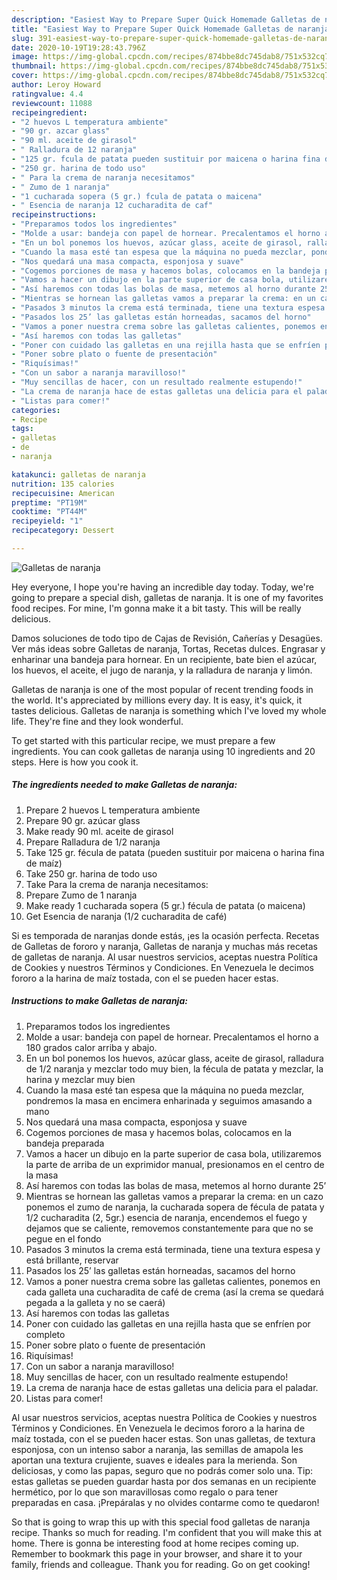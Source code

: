 ```yaml
---
description: "Easiest Way to Prepare Super Quick Homemade Galletas de naranja"
title: "Easiest Way to Prepare Super Quick Homemade Galletas de naranja"
slug: 391-easiest-way-to-prepare-super-quick-homemade-galletas-de-naranja
date: 2020-10-19T19:28:43.796Z
image: https://img-global.cpcdn.com/recipes/874bbe8dc745dab8/751x532cq70/galletas-de-naranja-foto-principal.jpg
thumbnail: https://img-global.cpcdn.com/recipes/874bbe8dc745dab8/751x532cq70/galletas-de-naranja-foto-principal.jpg
cover: https://img-global.cpcdn.com/recipes/874bbe8dc745dab8/751x532cq70/galletas-de-naranja-foto-principal.jpg
author: Leroy Howard
ratingvalue: 4.4
reviewcount: 11088
recipeingredient:
- "2 huevos L temperatura ambiente"
- "90 gr. azcar glass"
- "90 ml. aceite de girasol"
- " Ralladura de 12 naranja"
- "125 gr. fcula de patata pueden sustituir por maicena o harina fina de maz"
- "250 gr. harina de todo uso"
- " Para la crema de naranja necesitamos"
- " Zumo de 1 naranja"
- "1 cucharada sopera (5 gr.) fcula de patata o maicena"
- " Esencia de naranja 12 cucharadita de caf"
recipeinstructions:
- "Preparamos todos los ingredientes"
- "Molde a usar: bandeja con papel de hornear. Precalentamos el horno a 180 grados calor arriba y abajo."
- "En un bol ponemos los huevos, azúcar glass, aceite de girasol, ralladura de 1/2 naranja y mezclar todo muy bien, la fécula de patata y mezclar, la harina y mezclar muy bien"
- "Cuando la masa esté tan espesa que la máquina no pueda mezclar, pondremos la masa en encimera enharinada y seguimos amasando a mano"
- "Nos quedará una masa compacta, esponjosa y suave"
- "Cogemos porciones de masa y hacemos bolas, colocamos en la bandeja preparada"
- "Vamos a hacer un dibujo en la parte superior de casa bola, utilizaremos la parte de arriba de un exprimidor manual, presionamos en el centro de la masa"
- "Así haremos con todas las bolas de masa, metemos al horno durante 25’"
- "Mientras se hornean las galletas vamos a preparar la crema: en un cazo ponemos el zumo de naranja, la cucharada sopera de fécula de patata y 1/2 cucharadita (2, 5gr.) esencia de naranja, encendemos el fuego y dejamos que se caliente, removemos constantemente para que no se pegue en el fondo"
- "Pasados 3 minutos la crema está terminada, tiene una textura espesa y está brillante, reservar"
- "Pasados los 25’ las galletas están horneadas, sacamos del horno"
- "Vamos a poner nuestra crema sobre las galletas calientes, ponemos en cada galleta una cucharadita de café de crema (así la crema se quedará pegada a la galleta y no se caerá)"
- "Así haremos con todas las galletas"
- "Poner con cuidado las galletas en una rejilla hasta que se enfríen por completo"
- "Poner sobre plato o fuente de presentación"
- "Riquísimas!"
- "Con un sabor a naranja maravilloso!"
- "Muy sencillas de hacer, con un resultado realmente estupendo!"
- "La crema de naranja hace de estas galletas una delicia para el paladar."
- "Listas para comer!"
categories:
- Recipe
tags:
- galletas
- de
- naranja

katakunci: galletas de naranja 
nutrition: 135 calories
recipecuisine: American
preptime: "PT19M"
cooktime: "PT44M"
recipeyield: "1"
recipecategory: Dessert

---
```



![Galletas de naranja](https://img-global.cpcdn.com/recipes/874bbe8dc745dab8/751x532cq70/galletas-de-naranja-foto-principal.jpg)

Hey everyone, I hope you're having an incredible day today. Today, we're going to prepare a special dish, galletas de naranja. It is one of my favorites food recipes. For mine, I'm gonna make it a bit tasty. This will be really delicious.

Damos soluciones de todo tipo de Cajas de Revisión, Cañerías y Desagües. Ver más ideas sobre Galletas de naranja, Tortas, Recetas dulces. Engrasar y enharinar una bandeja para hornear. En un recipiente, bate bien el azúcar, los huevos, el aceite, el jugo de naranja, y la ralladura de naranja y limón.

Galletas de naranja is one of the most popular of recent trending foods in the world. It's appreciated by millions every day. It is easy, it's quick, it tastes delicious. Galletas de naranja is something which I've loved my whole life. They're fine and they look wonderful.


To get started with this particular recipe, we must prepare a few ingredients. You can cook galletas de naranja using 10 ingredients and 20 steps. Here is how you cook it.

<!--inarticleads1-->

##### The ingredients needed to make Galletas de naranja:

1. Prepare 2 huevos L temperatura ambiente
1. Prepare 90 gr. azúcar glass
1. Make ready 90 ml. aceite de girasol
1. Prepare  Ralladura de 1/2 naranja
1. Take 125 gr. fécula de patata (pueden sustituir por maicena o harina fina de maíz)
1. Take 250 gr. harina de todo uso
1. Take  Para la crema de naranja necesitamos:
1. Prepare  Zumo de 1 naranja
1. Make ready 1 cucharada sopera (5 gr.) fécula de patata (o maicena)
1. Get  Esencia de naranja (1/2 cucharadita de café)


Si es temporada de naranjas donde estás, ¡es la ocasión perfecta. Recetas de Galletas de fororo y naranja, Galletas de naranja y muchas más recetas de galletas de naranja. Al usar nuestros servicios, aceptas nuestra Política de Cookies y nuestros Términos y Condiciones. En Venezuela le decimos fororo a la harina de maíz tostada, con el se pueden hacer estas. 

<!--inarticleads2-->

##### Instructions to make Galletas de naranja:

1. Preparamos todos los ingredientes
1. Molde a usar: bandeja con papel de hornear. Precalentamos el horno a 180 grados calor arriba y abajo.
1. En un bol ponemos los huevos, azúcar glass, aceite de girasol, ralladura de 1/2 naranja y mezclar todo muy bien, la fécula de patata y mezclar, la harina y mezclar muy bien
1. Cuando la masa esté tan espesa que la máquina no pueda mezclar, pondremos la masa en encimera enharinada y seguimos amasando a mano
1. Nos quedará una masa compacta, esponjosa y suave
1. Cogemos porciones de masa y hacemos bolas, colocamos en la bandeja preparada
1. Vamos a hacer un dibujo en la parte superior de casa bola, utilizaremos la parte de arriba de un exprimidor manual, presionamos en el centro de la masa
1. Así haremos con todas las bolas de masa, metemos al horno durante 25’
1. Mientras se hornean las galletas vamos a preparar la crema: en un cazo ponemos el zumo de naranja, la cucharada sopera de fécula de patata y 1/2 cucharadita (2, 5gr.) esencia de naranja, encendemos el fuego y dejamos que se caliente, removemos constantemente para que no se pegue en el fondo
1. Pasados 3 minutos la crema está terminada, tiene una textura espesa y está brillante, reservar
1. Pasados los 25’ las galletas están horneadas, sacamos del horno
1. Vamos a poner nuestra crema sobre las galletas calientes, ponemos en cada galleta una cucharadita de café de crema (así la crema se quedará pegada a la galleta y no se caerá)
1. Así haremos con todas las galletas
1. Poner con cuidado las galletas en una rejilla hasta que se enfríen por completo
1. Poner sobre plato o fuente de presentación
1. Riquísimas!
1. Con un sabor a naranja maravilloso!
1. Muy sencillas de hacer, con un resultado realmente estupendo!
1. La crema de naranja hace de estas galletas una delicia para el paladar.
1. Listas para comer!


Al usar nuestros servicios, aceptas nuestra Política de Cookies y nuestros Términos y Condiciones. En Venezuela le decimos fororo a la harina de maíz tostada, con el se pueden hacer estas. Son unas galletas, de textura esponjosa, con un intenso sabor a naranja, las semillas de amapola les aportan una textura crujiente, suaves e ideales para la merienda. Son deliciosas, y como las papas, seguro que no podrás comer solo una. Tip: estas galletas se pueden guardar hasta por dos semanas en un recipiente hermético, por lo que son maravillosas como regalo o para tener preparadas en casa. ¡Prepáralas y no olvides contarme como te quedaron! 

So that is going to wrap this up with this special food galletas de naranja recipe. Thanks so much for reading. I'm confident that you will make this at home. There is gonna be interesting food at home recipes coming up. Remember to bookmark this page in your browser, and share it to your family, friends and colleague. Thank you for reading. Go on get cooking!
